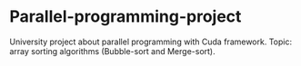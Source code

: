 # Parallel-programming-project
University project about parallel programming with Cuda framework.
Topic: array sorting algorithms (Bubble-sort and Merge-sort).
